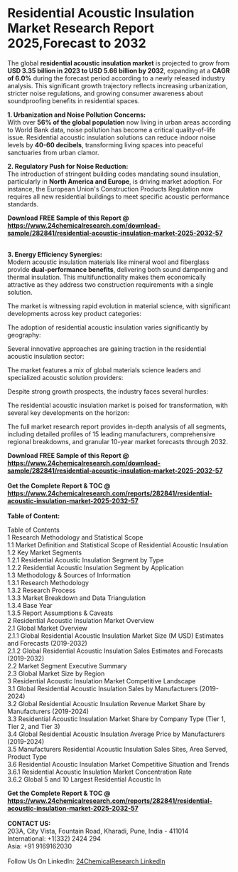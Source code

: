 <h1>Residential Acoustic Insulation Market Research Report 2025,Forecast to 2032</h1><p>The global <strong>residential acoustic insulation market</strong> is projected to grow from <strong>USD 3.35 billion in 2023 to USD 5.66 billion by 2032</strong>, expanding at a <strong>CAGR of 6.0%</strong> during the forecast period according to a newly released industry analysis. This significant growth trajectory reflects increasing urbanization, stricter noise regulations, and growing consumer awareness about soundproofing benefits in residential spaces.</p><p><strong>1. Urbanization and Noise Pollution Concerns:</strong><br>
With over <strong>56% of the global population</strong> now living in urban areas according to World Bank data, noise pollution has become a critical quality-of-life issue. Residential acoustic insulation solutions can reduce indoor noise levels by <strong>40-60 decibels</strong>, transforming living spaces into peaceful sanctuaries from urban clamor.</p><p><strong>2. Regulatory Push for Noise Reduction:</strong><br>
The introduction of stringent building codes mandating sound insulation, particularly in <strong>North America and Europe</strong>, is driving market adoption. For instance, the European Union's Construction Products Regulation now requires all new residential buildings to meet specific acoustic performance standards.</p><div><b>Download FREE Sample of this Report @ 
            <a href="https://www.24chemicalresearch.com/download-sample/282841/residential-acoustic-insulation-market-2025-2032-57">
            https://www.24chemicalresearch.com/download-sample/282841/residential-acoustic-insulation-market-2025-2032-57</a></b></div><br><p><strong>3. Energy Efficiency Synergies:</strong><br>
Modern acoustic insulation materials like mineral wool and fiberglass provide <strong>dual-performance benefits</strong>, delivering both sound dampening and thermal insulation. This multifunctionality makes them economically attractive as they address two construction requirements with a single solution.</p><p>The market is witnessing rapid evolution in material science, with significant developments across key product categories:</p><p>The adoption of residential acoustic insulation varies significantly by geography:</p><p>Several innovative approaches are gaining traction in the residential acoustic insulation sector:</p><p>The market features a mix of global materials science leaders and specialized acoustic solution providers:</p><p>Despite strong growth prospects, the industry faces several hurdles:</p><p>The residential acoustic insulation market is poised for transformation, with several key developments on the horizon:</p><p>The full market research report provides in-depth analysis of all segments, including detailed profiles of 15 leading manufacturers, comprehensive regional breakdowns, and granular 10-year market forecasts through 2032.</p><div><b>Download FREE Sample of this Report @ 
            <a href="https://www.24chemicalresearch.com/download-sample/282841/residential-acoustic-insulation-market-2025-2032-57">
            https://www.24chemicalresearch.com/download-sample/282841/residential-acoustic-insulation-market-2025-2032-57</a></b></div><br><div><b>Get the Complete Report & TOC @ 
            <a href="https://www.24chemicalresearch.com/reports/282841/residential-acoustic-insulation-market-2025-2032-57">
            https://www.24chemicalresearch.com/reports/282841/residential-acoustic-insulation-market-2025-2032-57</a></b></div><br>
            <b>Table of Content:</b><p>Table of Contents<br />
1 Research Methodology and Statistical Scope<br />
1.1 Market Definition and Statistical Scope of Residential Acoustic Insulation<br />
1.2 Key Market Segments<br />
1.2.1 Residential Acoustic Insulation Segment by Type<br />
1.2.2 Residential Acoustic Insulation Segment by Application<br />
1.3 Methodology & Sources of Information<br />
1.3.1 Research Methodology<br />
1.3.2 Research Process<br />
1.3.3 Market Breakdown and Data Triangulation<br />
1.3.4 Base Year<br />
1.3.5 Report Assumptions & Caveats<br />
2 Residential Acoustic Insulation Market Overview<br />
2.1 Global Market Overview<br />
2.1.1 Global Residential Acoustic Insulation Market Size (M USD) Estimates and Forecasts (2019-2032)<br />
2.1.2 Global Residential Acoustic Insulation Sales Estimates and Forecasts (2019-2032)<br />
2.2 Market Segment Executive Summary<br />
2.3 Global Market Size by Region<br />
3 Residential Acoustic Insulation Market Competitive Landscape<br />
3.1 Global Residential Acoustic Insulation Sales by Manufacturers (2019-2024)<br />
3.2 Global Residential Acoustic Insulation Revenue Market Share by Manufacturers (2019-2024)<br />
3.3 Residential Acoustic Insulation Market Share by Company Type (Tier 1, Tier 2, and Tier 3)<br />
3.4 Global Residential Acoustic Insulation Average Price by Manufacturers (2019-2024)<br />
3.5 Manufacturers Residential Acoustic Insulation Sales Sites, Area Served, Product Type<br />
3.6 Residential Acoustic Insulation Market Competitive Situation and Trends<br />
3.6.1 Residential Acoustic Insulation Market Concentration Rate<br />
3.6.2 Global 5 and 10 Largest Residential Acoustic In</p><div><b>Get the Complete Report & TOC @ 
            <a href="https://www.24chemicalresearch.com/reports/282841/residential-acoustic-insulation-market-2025-2032-57">
            https://www.24chemicalresearch.com/reports/282841/residential-acoustic-insulation-market-2025-2032-57</a></b></div><br><b>CONTACT US:</b><br>
            203A, City Vista, Fountain Road, Kharadi, Pune, India - 411014<br>
            International: +1(332) 2424 294<br>
            Asia: +91 9169162030 <br><br>
            Follow Us On LinkedIn: <a href="https://www.linkedin.com/company/24chemicalresearch/">24ChemicalResearch LinkedIn</a>